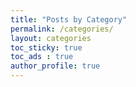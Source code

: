 ```yaml
---
title: "Posts by Category"
permalink: /categories/
layout: categories
toc_sticky: true
toc_ads : true
author_profile: true
---
```

